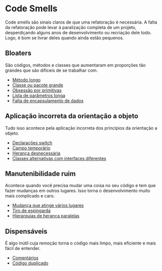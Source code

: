 # Code Smells

Code smells são sinais claros de que uma refatoração é necessária. A falta da refatoração pode levar à paralização completa de um projeto, desperdiçando alguns anos de desenvolvimento ou recriação dele todo.
Logo, é bom se livrar deles quando ainda estão pequenos.

## Bloaters

São códigos, métodos e classes que aumentaram em proporções tão grandes que são difíceis de se trabalhar com.

- [Método longo](bloaters/long-method.md)
- [Classe ou pacote grande](bloaters/large-class.md)
- [Obsessão por primitivas](bloaters/primitive-obsession.md)
- [Lista de parâmetros longa](bloaters/long-parameter-list.md)
- [Falta de encapsulamento de dados](bloaters/data-clumps.md)

## Aplicação incorreta da orientação a objeto

Tudo isso acontece pela aplicação incorreta dos princípios da orientação a objeto.

- [Declarações switch](object-orientation-abusers/switch-statements.md)
- [Campo temporário](object-orientation-abusers/temporary-field.md)
- [Herança desnecessária](object-orientation-abusers/refused-bequest.md)
- [Classes alternativas com interfaces diferentes](object-orientation-abusers/alternative-classes-with-different-interfaces.md)

## Manutenibilidade ruim

Acontece quando você precisa mudar uma coisa no seu código e tem que fazer mudanças em outros lugares. Isso torna o desenvolvimento muito mais complicado e caro.

- [Mudança que atinge vários lugares](change-preventers/divergent-change.md)
- [Tiro de espingarda](change-preventers/shotgun-surgery.md)
- [Hierarquias de herança paralelas](change-preventers/parallel-inheritance-hierarchies.md)

## Dispensáveis

É algo inútil cuja remoção torna o código mais limpo, mais eficiente e mais fácil de entender.

- [Comentários](dispensables/comments.md)
- [Código duplicado](dispensables/duplicated-code.md)
